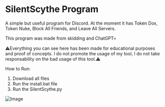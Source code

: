 # SilentScythe Program
A simple but useful program for Discord. At the moment it has Token Dox, Token Nuke, Block All Friends, and Leave All Servers.

This program was made from skidding and ChatGPT💀

⚠️Everything you can see here has been made for educational purposes and proof of concepts. I do not promote the usage of my tool, I do not take responsability on the bad usage of this tool.⚠️

How to Run:
1. Download all files
2. Run the install.bat file
3. Run the SilentScythe.py

![Image](https://cdn.discordapp.com/attachments/1192716463832834081/1368948862768648335/XL39gnl.png?ex=681a147a&is=6818c2fa&hm=3f58687d88b97284ee415024627dc0d742e0e247d16993323c7bcbf85901435a&)

